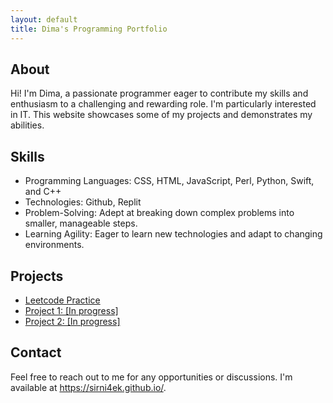```yaml
---
layout: default
title: Dima's Programming Portfolio
---
```


<section id="about">
    <h2>About</h2>
    <p>Hi! I'm Dima, a passionate programmer eager to contribute my skills and enthusiasm to a challenging and rewarding role. I'm particularly interested in IT. This website showcases some of my projects and demonstrates my abilities.</p>
</section>
<section id="skills">
    <h2>Skills</h2>
    <ul>
        <li>Programming Languages: CSS, HTML, JavaScript, Perl, Python, Swift, and C++</li>
        <li>Technologies: Github, Replit</li>
        <li>Problem-Solving: Adept at breaking down complex problems into smaller, manageable steps.</li>
        <li>Learning Agility: Eager to learn new technologies and adapt to changing environments.</li>
    </ul>
</section>
<section id="projects">
    <h2>Projects</h2>
    <ul>
        <li><a href="https://github.com/gulkily/leetcode">Leetcode Practice</a></li>
        <li><a href="#">Project 1: [In progress]</a></li>
        <li><a href="#">Project 2: [In progress]</a></li>
    </ul>
</section>
<section id="contact">
    <h2>Contact</h2>
    <p>Feel free to reach out to me for any opportunities or discussions. I'm available at <a href="https://sirni4ek.github.io/">https://sirni4ek.github.io/</a>.</p>
</section>
